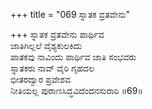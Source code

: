 +++
title = "069 ಸ್ನಾತಕ ವ್ರತವೇನು"

+++
ಸ್ನಾತಕ ವ್ರತವೇನು ಪಾರ್ಥಿವ   
ಜಾತಿಗಿಲ್ಲಲೆ ವೈಶ್ಯಕುಲಕಿದು   
ಪಾತಕವು ನಾವಿಂದು ಪಾರ್ಥಿವ ಜಾತಿ ಸಂಭವರು  
ಸ್ನಾತಕರು ನಾವ್ ವೈರಿ ಗೃಹದಲ  
ಭೀತರದ್ವಾರ ಪ್ರವೇಶವ   
ನೀತಿಯಲ್ಲ ಪುರಾಣಸಿದ್ಧವಿದೆಂದನಸುರಾರಿ      ॥69॥